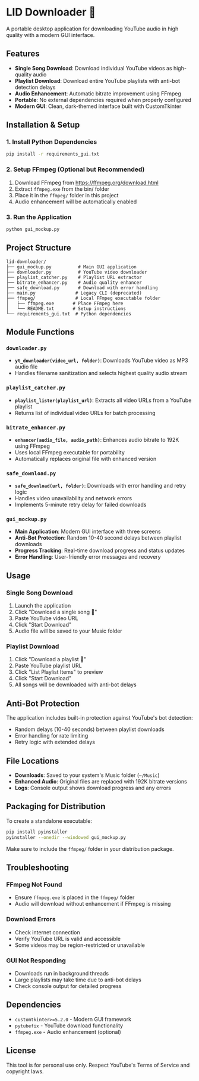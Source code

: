 # LID Downloader 🎵

A portable desktop application for downloading YouTube audio in high quality with a modern GUI interface.

## Features

- **Single Song Download**: Download individual YouTube videos as high-quality audio
- **Playlist Download**: Download entire YouTube playlists with anti-bot detection delays
- **Audio Enhancement**: Automatic bitrate improvement using FFmpeg
- **Portable**: No external dependencies required when properly configured
- **Modern GUI**: Clean, dark-themed interface built with CustomTkinter

## Installation & Setup

### 1. Install Python Dependencies
```bash
pip install -r requirements_gui.txt
```

### 2. Setup FFmpeg (Optional but Recommended)
1. Download FFmpeg from https://ffmpeg.org/download.html
2. Extract `ffmpeg.exe` from the bin/ folder
3. Place it in the `ffmpeg/` folder in this project
4. Audio enhancement will be automatically enabled

### 3. Run the Application
```bash
python gui_mockup.py
```

## Project Structure

```
lid-downloader/
├── gui_mockup.py          # Main GUI application
├── downloader.py          # YouTube video downloader
├── playlist_catcher.py    # Playlist URL extractor
├── bitrate_enhancer.py    # Audio quality enhancer
├── safe_download.py       # Download with error handling
├── main.py               # Legacy CLI (deprecated)
├── ffmpeg/               # Local FFmpeg executable folder
│   ├── ffmpeg.exe       # Place FFmpeg here
│   └── README.txt       # Setup instructions
└── requirements_gui.txt  # Python dependencies
```

## Module Functions

### `downloader.py`
- **`yt_downloader(video_url, folder)`**: Downloads YouTube video as MP3 audio file
- Handles filename sanitization and selects highest quality audio stream

### `playlist_catcher.py`
- **`playlist_lister(playlist_url)`**: Extracts all video URLs from a YouTube playlist
- Returns list of individual video URLs for batch processing

### `bitrate_enhancer.py`
- **`enhancer(audio_file, audio_path)`**: Enhances audio bitrate to 192K using FFmpeg
- Uses local FFmpeg executable for portability
- Automatically replaces original file with enhanced version

### `safe_download.py`
- **`safe_download(url, folder)`**: Downloads with error handling and retry logic
- Handles video unavailability and network errors
- Implements 5-minute retry delay for failed downloads

### `gui_mockup.py`
- **Main Application**: Modern GUI interface with three screens
- **Anti-Bot Protection**: Random 10-40 second delays between playlist downloads
- **Progress Tracking**: Real-time download progress and status updates
- **Error Handling**: User-friendly error messages and recovery

## Usage

### Single Song Download
1. Launch the application
2. Click "Download a single song 🎵"
3. Paste YouTube video URL
4. Click "Start Download"
5. Audio file will be saved to your Music folder

### Playlist Download
1. Click "Download a playlist 📜"
2. Paste YouTube playlist URL
3. Click "List Playlist Items" to preview
4. Click "Start Download"
5. All songs will be downloaded with anti-bot delays

## Anti-Bot Protection

The application includes built-in protection against YouTube's bot detection:
- Random delays (10-40 seconds) between playlist downloads
- Error handling for rate limiting
- Retry logic with extended delays

## File Locations

- **Downloads**: Saved to your system's Music folder (`~/Music`)
- **Enhanced Audio**: Original files are replaced with 192K bitrate versions
- **Logs**: Console output shows download progress and any errors

## Packaging for Distribution

To create a standalone executable:
```bash
pip install pyinstaller
pyinstaller --onedir --windowed gui_mockup.py
```

Make sure to include the `ffmpeg/` folder in your distribution package.

## Troubleshooting

### FFmpeg Not Found
- Ensure `ffmpeg.exe` is placed in the `ffmpeg/` folder
- Audio will download without enhancement if FFmpeg is missing

### Download Errors
- Check internet connection
- Verify YouTube URL is valid and accessible
- Some videos may be region-restricted or unavailable

### GUI Not Responding
- Downloads run in background threads
- Large playlists may take time due to anti-bot delays
- Check console output for detailed progress

## Dependencies

- `customtkinter>=5.2.0` - Modern GUI framework
- `pytubefix` - YouTube download functionality
- `ffmpeg.exe` - Audio enhancement (optional)

## License

This tool is for personal use only. Respect YouTube's Terms of Service and copyright laws.